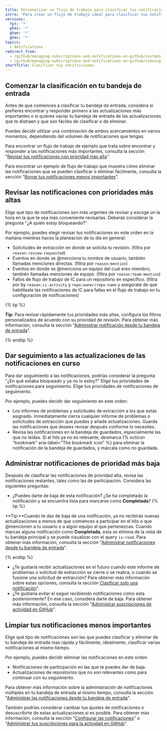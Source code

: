 ```yaml
---
title: Personalizar un flujo de trabajo para clasificar tus notificaciones
intro: 'Para crear un flujo de trabajo ideal para clasificar tus notificaciones, puedes adaptar y personalizar estos flujos de trabajo de ejemplo.'
versions:
  fpt: '*'
  ghes: '*'
  ghae: '*'
  ghec: '*'
topics:
  - Notifications
redirect_from:
  - /github/managing-subscriptions-and-notifications-on-github/customizing-a-workflow-for-triaging-your-notifications
  - /github/managing-subscriptions-and-notifications-on-github/viewing-and-triaging-notifications/customizing-a-workflow-for-triaging-your-notifications
shortTitle: Clasificar tus notificciones
---
```


## Comenzar la clasificación en tu bandeja de entrada

Antes de que comiences a clasificar tu bandeja de entrada, considera si prefieres encontrar y responder primero a las actualizaciones más importantes o si quieres vaciar tu bandeja de entrada de las actualizaciones que te distraen y que son fáciles de clasificar o de eliminar.

Puedes decidir utilizar una combinación de ambos acercamientos en varios momentos, dependiendo del volumen de notificaciones que tengas.

Para encontrar un flujo de trabajo de ejemplo que trata sobre encontrar y responder a las notificaciones más importantes, consulta la sección "[Revisar tus notificaciones con prioridad más alta](#checking-your-highest-notification-priorities)".

Para encontrar un ejemplo de flujo de trabajo que muestra cómo eliminar las notificaciones que se pueden clasificar o eliminar fácilmente, consulta la sección "[Borrar tus notificaciones menos importantes](#clearing-your-least-important-notifications)".

## Revisar las notificaciones con prioridades más altas

Elige qué tipo de notificaciones son más urgentes de revisar y escoge un la hora en la que te sea más conveniente revisarlas. Deberás considerar la pregunta "¿A quién estoy bloqueando?"

Por ejemplo, puedes elegir revisar tus notificaciones en este orden en la mañana mientras haces la planeación de tu día en general:
  - Solicitudes de extracción en donde se solicita tu revisión. (filtra por `reason:review-requested`)
  - Eventos en donde se @menciona tu nombre de usuario, también llamadas menciones directas. (filtra por `reason:mention`)
  - Eventos en donde se @menciona un equipo del cual eres miembro, también llamadas menciones de equipo. (filtra por `reason:team-mention`)
  - Fallos de flujo de trabajo de IC para un repositorio en específico. (filtra por by `reason:ci-activity` y `repo:owner/repo-name` y asegúrate de que habilitaste las notificaciones de IC para fallas en el flujo de trabajo en tu configuración de notificaciones)

  {% tip %}

  **Tip:** Para revisar rápidamente tus prioridades más altas, configura los filtros personalizados de acuerdo con su prioridad de revisión. Para obtener más información, consulta la sección "[Administrar notificación desde tu bandeja de entrada](/github/managing-subscriptions-and-notifications-on-github/managing-notifications-from-your-inbox#customizing-your-inbox-with-custom-filters)".

  {% endtip %}

## Dar seguimiento a las actualizaciones de las notificaciones en curso

Para dar seguimiento a las notificaciones, podrías considerar la pregunta "¿En qué estaba bloqueado y ya no lo estoy?" Elige tus prioridades de notificaciones para seguimiento. Elige tus prioridades de notificaciones de seguimiento.

Por ejemplo, puedes decidir dar seguimiento en este orden:
  - Los informes de problemas y solicitudes de extracción a los que estás asignado. Inmediatamente cierra cualquier informe de problemas o solicitudes de extracción que puedas y añade actualizaciones. Guarda las notificaciones que desees revisar después conforme lo necesites.
  - Revisa las notificaciones en la bandeja de guardados, especialmente las que no leídas. Si el hilo ya no es relevante, desmarca {% octicon "bookmark" aria-label="The bookmark icon" %} para eliminar la notificación de la bandeja de guardados, y márcala como no guardada.

## Administrar notificaciones de prioridad más baja

Después de clasificar las notificaciones de prioridad alta, revisa las notificaciones restantes, tales como las de participación. Considera las siguientes preguntas:
  - ¿Puedes darte de baja de esta notificación? ¿Se ha completado la notificación y se encuentra lista para marcarse como **Completada**?
  {% tip %}

  **Tip:**Cuando te das de baja de una notificación, ya no recibirás nuevas actualizaciones a menos de que comiences a participar en el hilo o que @mencionen a tu usuario o a algún equipo al que pertenezcas. Cuando marcas alguna notificación como **Completada**, esta se elimina de la vista de tu bandeja principal y se puede visualizar con el query `is:read`. Para obtener más información, consulta la sección "[Administrar notificaciones desde tu bandeja de entrada](/github/managing-subscriptions-and-notifications-on-github/managing-notifications-from-your-inbox#triaging-options)".

  {% endtip %}
  - ¿Te gustaría recibir actualizaciones en el futuro cuando este informe de problemas o solicitud de extracción se cierre o se reabra, o cuando se fusione una solicitud de extracción? Para obtener más información sobre estas opciones, consulta la sección [Clasificar solo una notificación](/github/managing-subscriptions-and-notifications-on-github/triaging-a-single-notification#customizing-when-to-receive-future-updates-for-an-issue-or-pull-request)".
  - ¿Te gustaría evitar el seguir recibiendo notificaciones como esta posteriormente? En ese caso, considera darte de baja. Para obtener más información, consulta la sección "[Administrar suscripciones de actividad en GitHub](/github/managing-subscriptions-and-notifications-on-github/managing-subscriptions-for-activity-on-github)".

## Limpiar tus notificaciones menos importantes

Elige qué tipo de notificaciones son las que puedes clasificar y eliminar de tu bandeja de entrada mas rápida y fácilmente, idealmente, clasificar varias notificaciones al mismo tiempo.

Por ejemplo, puedes decidir eliminar las notificaciones en este orden:
  - Notificaciones de participación en las que te puedes dar de baja.
  - Actualizaciones de repositorios que no son relevantes como para continuar con su seguimiento.

Para obtener más información sobre la administración de notificaciones múltiples en tu bandeja de entrada al mismo tiempo, consulta la sección "[Administrar las notificaciones desde tu bandeja de entrada](/github/managing-subscriptions-and-notifications-on-github/managing-notifications-from-your-inbox#triaging-multiple-notifications-at-the-same-time)".

También podrías considerar cambiar tus ajustes de notificaciones o desuscribirte de estas actualizaciones si es posible. Para obtener más información, consulta la sección "[Configurar las notificaciones](/github/managing-subscriptions-and-notifications-on-github/configuring-notifications)" o "[Administrar tus suscripciones para la actividad en GitHub](/github/managing-subscriptions-and-notifications-on-github/managing-subscriptions-for-activity-on-github)".

